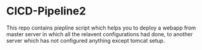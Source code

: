 # CICD-Pipeline2
This repo contains piepline script which helps you to deploy a webapp from master server in which all the relavent configurations had done, to another server which has not configured anything except tomcat setup.
